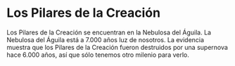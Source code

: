 # Los Pilares de la Creación

Los Pilares de la Creación se encuentran en la Nebulosa del Águila. La Nebulosa
del Águila está a 7.000 años luz de nosotros. La evidencia muestra que los
Pilares de la Creación fueron destruidos por una supernova hace 6.000 años, así
que sólo tenemos otro milenio para verlo.
